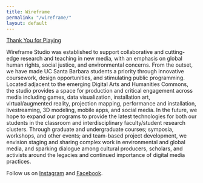 ```yaml
---
title: Wireframe
permalink: "/wireframe/"
layout: default
---
```


[Thank You for Playing](/uploads/IMG_0492.JPG)

Wireframe Studio was established to support collaborative and cutting-edge research and teaching in new media, with an emphasis on global human rights, social justice, and environmental concerns. From the outset, we have made UC Santa Barbara students a priority through innovative coursework, design opportunities, and stimulating public programming. Located adjacent to the emerging Digital Arts and Humanities Commons, the studio provides a space for production and critical engagement across media including games, data visualization, installation art, virtual/augmented reality, projection mapping, performance and installation, livestreaming, 3D modeling, mobile apps, and social media. In the future, we hope to expand our programs to provide the latest technologies for both our students in the classroom and interdisciplinary faculty/student research clusters. Through graduate and undergraduate courses; symposia, workshops, and other events; and team-based project development, we envision staging and sharing complex work in environmental and global media, and sparking dialogue among cultural producers, scholars, and activists around the legacies and continued importance of digital media practices.

Follow us on [Instagram](https://www.instagram.com/wireframeucsb/) and [Facebook](https://www.facebook.com/wireframeucsb/).